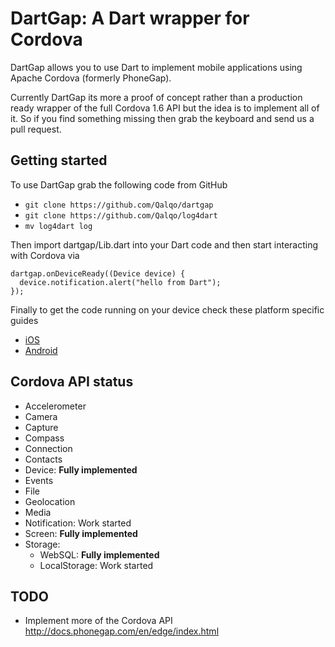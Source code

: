 DartGap: A Dart wrapper for Cordova
===================================

DartGap allows you to use Dart to implement mobile applications using
Apache Cordova (formerly PhoneGap). 

Currently DartGap its more a proof of concept rather than a production ready wrapper of the full Cordova 1.6 API but
the idea is to implement all of it. So if you find something missing then grab the keyboard and send us a pull request.

Getting started
---------------

To use DartGap grab the following code from GitHub

 * ```git clone https://github.com/Qalqo/dartgap```
 * ```git clone https://github.com/Qalqo/log4dart```
 * ```mv log4dart log```

Then import dartgap/Lib.dart into your Dart code and then start
interacting with Cordova via

```
dartgap.onDeviceReady((Device device) {
  device.notification.alert("hello from Dart");
});
```

Finally to get the code running on your device check these platform specific guides

* [iOS](doc/iOS.md)
* [Android](doc/Android.md) 

Cordova API status
------------------

* Accelerometer
* Camera
* Capture
* Compass
* Connection
* Contacts
* Device: **Fully implemented**
* Events
* File
* Geolocation
* Media
* Notification: Work started
* Screen: **Fully implemented** 
* Storage: 
  * WebSQL: **Fully implemented**
  * LocalStorage: Work started 

TODO
----
* Implement more of the Cordova API http://docs.phonegap.com/en/edge/index.html

